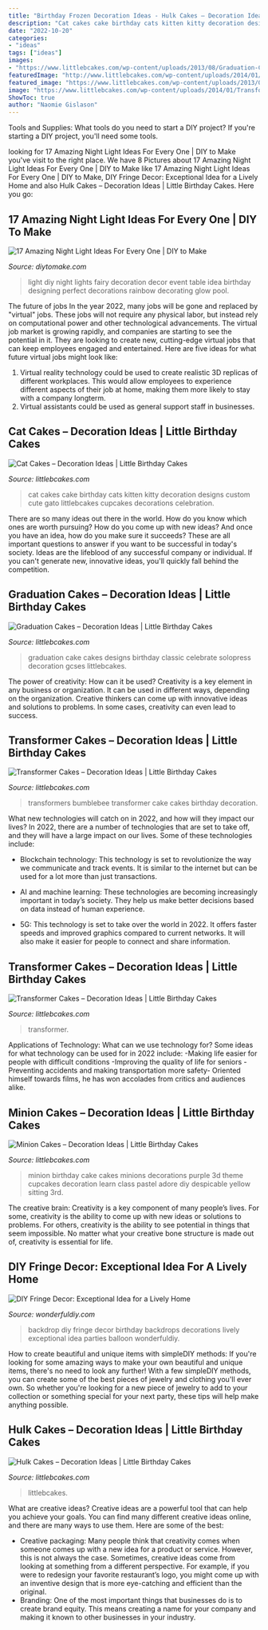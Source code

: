 ```yaml
---
title: "Birthday Frozen Decoration Ideas - Hulk Cakes – Decoration Ideas"
description: "Cat cakes cake birthday cats kitten kitty decoration designs custom cute gato littlebcakes cupcakes decorations celebration"
date: "2022-10-20"
categories:
- "ideas"
tags: ["ideas"]
images:
- "https://www.littlebcakes.com/wp-content/uploads/2013/08/Graduation-Cake-Pics.jpg"
featuredImage: "http://www.littlebcakes.com/wp-content/uploads/2014/01/Transformers-Bumblebee-Cake.jpg"
featured_image: "https://www.littlebcakes.com/wp-content/uploads/2013/08/Graduation-Cake-Pics.jpg"
image: "https://www.littlebcakes.com/wp-content/uploads/2014/01/Transformers-Cakes.jpg"
ShowToc: true
author: "Naomie Gislason"
---
```



Tools and Supplies: What tools do you need to start a DIY project?
If you're starting a DIY project, you'll need some tools.

	

		
looking for 17 Amazing Night Light Ideas For Every One | DIY to Make you've visit to the right place. We have 8 Pictures about 17 Amazing Night Light Ideas For Every One | DIY to Make like 17 Amazing Night Light Ideas For Every One | DIY to Make, DIY Fringe Decor: Exceptional Idea for a Lively Home and also Hulk Cakes – Decoration Ideas | Little Birthday Cakes. Here you go:
		
    
## 17 Amazing Night Light Ideas For Every One | DIY To Make

<img loading=lazy src="http://www.diytomake.com/wp-content/uploads/2017/02/Kids-Party-Night-Light-Idea.jpg" onerror="this.onerror=null;this.src='https://tse3.mm.bing.net/th?id=OIP.S6aV2hxMmoMU24GB_BC98wHaLL&amp;pid=15.1';" alt="17 Amazing Night Light Ideas For Every One | DIY to Make">

_Source: diytomake.com_

>light diy night lights fairy decoration decor event table idea birthday designing perfect decorations rainbow decorating glow pool. 

	

The future of jobs
In the year 2022, many jobs will be gone and replaced by "virtual" jobs. These jobs will not require any physical labor, but instead rely on computational power and other technological advancements. The virtual job market is growing rapidly, and companies are starting to see the potential in it. They are looking to create new, cutting-edge virtual jobs that can keep employees engaged and entertained. Here are five ideas for what future virtual jobs might look like: 
1. Virtual reality technology could be used to create realistic 3D replicas of different workplaces. This would allow employees to experience different aspects of their job at home, making them more likely to stay with a company longterm. 
2. Virtual assistants could be used as general support staff in businesses.

    
## Cat Cakes – Decoration Ideas | Little Birthday Cakes

<img loading=lazy src="http://www.littlebcakes.com/wp-content/uploads/2014/01/Cat-Cakes.jpg" onerror="this.onerror=null;this.src='https://tse3.mm.bing.net/th?id=OIP.W2YtTAyoa8WdHetsdiGXSAHaJ4&amp;pid=15.1';" alt="Cat Cakes – Decoration Ideas | Little Birthday Cakes">

_Source: littlebcakes.com_

>cat cakes cake birthday cats kitten kitty decoration designs custom cute gato littlebcakes cupcakes decorations celebration. 

	

There are so many ideas out there in the world. How do you know which ones are worth pursuing? How do you come up with new ideas? And once you have an idea, how do you make sure it succeeds? These are all important questions to answer if you want to be successful in today's society. Ideas are the lifeblood of any successful company or individual. If you can't generate new, innovative ideas, you'll quickly fall behind the competition.

    
## Graduation Cakes – Decoration Ideas | Little Birthday Cakes

<img loading=lazy src="https://www.littlebcakes.com/wp-content/uploads/2013/08/Graduation-Cake-Pics.jpg" onerror="this.onerror=null;this.src='https://tse4.mm.bing.net/th?id=OIP.FzF5xyvvONHBAF88429-cgHaJ4&amp;pid=15.1';" alt="Graduation Cakes – Decoration Ideas | Little Birthday Cakes">

_Source: littlebcakes.com_

>graduation cake cakes designs birthday classic celebrate solopress decoration gcses littlebcakes. 

	

The power of creativity: How can it be used?
Creativity is a key element in any business or organization. It can be used in different ways, depending on the organization. Creative thinkers can come up with innovative ideas and solutions to problems. In some cases, creativity can even lead to success.

    
## Transformer Cakes – Decoration Ideas | Little Birthday Cakes

<img loading=lazy src="http://www.littlebcakes.com/wp-content/uploads/2014/01/Transformers-Bumblebee-Cake.jpg" onerror="this.onerror=null;this.src='https://tse2.mm.bing.net/th?id=OIP.GEli4pDwXEcfYjb302mbVgHaJ2&amp;pid=15.1';" alt="Transformer Cakes – Decoration Ideas | Little Birthday Cakes">

_Source: littlebcakes.com_

>transformers bumblebee transformer cake cakes birthday decoration. 

	

What new technologies will catch on in 2022, and how will they impact our lives?
In 2022, there are a number of technologies that are set to take off, and they will have a large impact on our lives. Some of these technologies include: 
- Blockchain technology: This technology is set to revolutionize the way we communicate and track events. It is similar to the internet but can be used for a lot more than just transactions. 

- AI and machine learning: These technologies are becoming increasingly important in today’s society. They help us make better decisions based on data instead of human experience. 

- 5G: This technology is set to take over the world in 2022. It offers faster speeds and improved graphics compared to current networks. It will also make it easier for people to connect and share information.

    
## Transformer Cakes – Decoration Ideas | Little Birthday Cakes

<img loading=lazy src="https://www.littlebcakes.com/wp-content/uploads/2014/01/Transformers-Cakes.jpg" onerror="this.onerror=null;this.src='https://tse1.mm.bing.net/th?id=OIP.eHYRBmX5yNIexl5GHSDxVQHaJ4&amp;pid=15.1';" alt="Transformer Cakes – Decoration Ideas | Little Birthday Cakes">

_Source: littlebcakes.com_

>transformer. 

	

Applications of Technology: What can we use technology for?
Some ideas for what technology can be used for in 2022 include: 
-Making life easier for people with difficult conditions 
-Improving the quality of life for seniors 
-Preventing accidents and making transportation more safety- Oriented himself towards films, he has won accolades from critics and audiences alike.

    
## Minion Cakes – Decoration Ideas | Little Birthday Cakes

<img loading=lazy src="http://www.littlebcakes.com/wp-content/uploads/2014/02/Minion-Cake.jpg" onerror="this.onerror=null;this.src='https://tse1.mm.bing.net/th?id=OIP.VbXR6RYviWBmh6kBs5nCUwHaKo&amp;pid=15.1';" alt="Minion Cakes – Decoration Ideas | Little Birthday Cakes">

_Source: littlebcakes.com_

>minion birthday cake cakes minions decorations purple 3d theme cupcakes decoration learn class pastel adore diy despicable yellow sitting 3rd. 

	

The creative brain:
Creativity is a key component of many people’s lives. For some, creativity is the ability to come up with new ideas or solutions to problems. For others, creativity is the ability to see potential in things that seem impossible. No matter what your creative bone structure is made out of, creativity is essential for life.

    
## DIY Fringe Decor: Exceptional Idea For A Lively Home

<img loading=lazy src="https://cdn.wonderfuldiy.com/wp-content/uploads/2018/02/Fringe-party-backdrop--768x1024.jpeg" onerror="this.onerror=null;this.src='https://tse1.mm.bing.net/th?id=OIP.ItJRmApFyJq_cToqDKXDcgHaJ4&amp;pid=15.1';" alt="DIY Fringe Decor: Exceptional Idea for a Lively Home">

_Source: wonderfuldiy.com_

>backdrop diy fringe decor birthday backdrops decorations lively exceptional idea parties balloon wonderfuldiy. 

	

How to create beautiful and unique items with simpleDIY methods:
If you're looking for some amazing ways to make your own beautiful and unique items, there's no need to look any further! With a few simpleDIY methods, you can create some of the best pieces of jewelry and clothing you'll ever own. So whether you're looking for a new piece of jewelry to add to your collection or something special for your next party, these tips will help make anything possible.

    
## Hulk Cakes – Decoration Ideas | Little Birthday Cakes

<img loading=lazy src="https://www.littlebcakes.com/wp-content/uploads/2014/01/Hulk-Cake-768x1024.jpg" onerror="this.onerror=null;this.src='https://tse4.mm.bing.net/th?id=OIP.1tinCIVK0lSm-KQ566mV6gHaJ4&amp;pid=15.1';" alt="Hulk Cakes – Decoration Ideas | Little Birthday Cakes">

_Source: littlebcakes.com_

>littlebcakes. 

	

What are creative ideas?
Creative ideas are a powerful tool that can help you achieve your goals. You can find many different creative ideas online, and there are many ways to use them. Here are some of the best:  
- Creative packaging: Many people think that creativity comes when someone comes up with a new idea for a product or service. However, this is not always the case. Sometimes, creative ideas come from looking at something from a different perspective. For example, if you were to redesign your favorite restaurant’s logo, you might come up with an inventive design that is more eye-catching and efficient than the original. 
- Branding: One of the most important things that businesses do is to create brand equity. This means creating a name for your company and making it known to other businesses in your industry.

